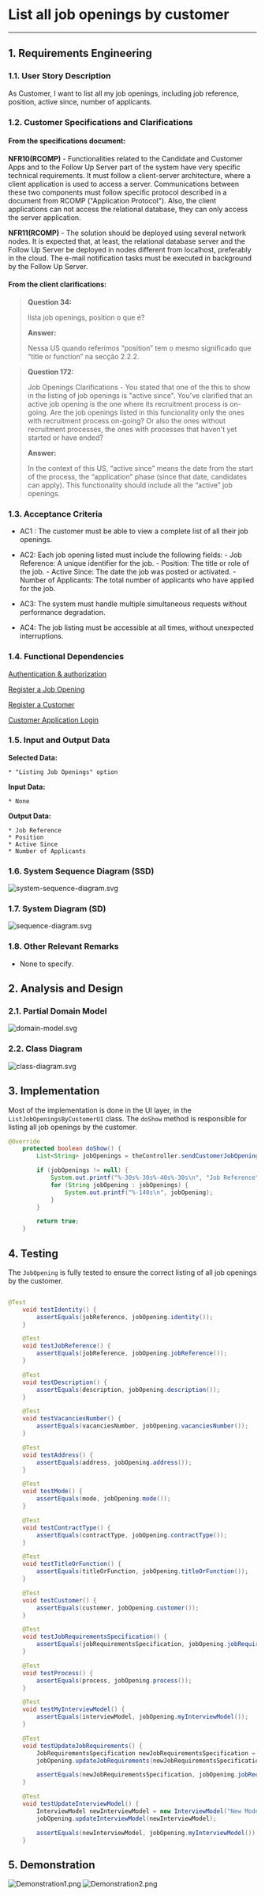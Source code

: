 # List all job openings by customer

------------------------------

## 1. Requirements Engineering

### 1.1. User Story Description

As Customer, I want to list all my job openings, including job reference, position, active since, number of applicants.

### 1.2. Customer Specifications and Clarifications

#### From the specifications document:

**NFR10(RCOMP)** - Functionalities related to the Candidate and Customer Apps and to
the Follow Up Server part of the system have very specific technical requirements. It
must follow a client-server architecture, where a client application is used to access a
server. Communications between these two components must follow specific protocol
described in a document from RCOMP ("Application Protocol"). Also, the client applications can not access the relational database, they can only access the server application.

**NFR11(RCOMP)** - The solution should be deployed using several network nodes. It is
expected that, at least, the relational database server and the Follow Up Server be deployed in nodes different from localhost, preferably in the cloud. The e-mail notification
tasks must be executed in background by the Follow Up Server.

#### From the client clarifications:

> **Question 34:**
>
> lista job openings, position o que é?
>
> **Answer:**
> 
>Nessa US quando referimos “position” tem o mesmo significado que “title or function” na secção 2.2.2.

> **Question 172:**
>
> Job Openings Clarifications - You stated that one of the this to show in the listing of job openings is "active since". You've clarified that an active job opening is the one where its recruitment process is on-going. Are the job openings listed in this funcionality only the ones with recruitment process on-going? Or also the ones without recruitment processes, the ones with processes that haven't yet started or have ended?
>
> **Answer:**
>
> In the context of this US, “active since” means the date from the start of the process, the “application” phase (since that date, candidates can apply). This functionality should include all the “active” job openings.

### 1.3. Acceptance Criteria

* AC1 : The customer must be able to view a complete list of all their job openings.

* AC2: Each job opening listed must include the following fields:
      - Job Reference: A unique identifier for the job.
      - Position: The title or role of the job.
      - Active Since: The date the job was posted or activated.
      - Number of Applicants: The total number of applicants who have applied for the job.

* AC3: The system must handle multiple simultaneous requests without performance degradation.

* AC4: The job listing must be accessible at all times, without unexpected interruptions.

### 1.4. Functional Dependencies

[Authentication & authorization](..%2F..%2FSprintB%2Fauthentication-and-authorization)

[Register a Job Opening](..%2F..%2FSprintB%2Fadd-jobOpening)

[Register a Customer](..%2F..%2FSprintB%2Fregister-a-customer)

[Customer Application Login](..%2F12-customer-application-login)

### 1.5. Input and Output Data

**Selected Data:**

    * "Listing Job Openings" option 

**Input Data:**

    * None

**Output Data:**

    * Job Reference
    * Position
    * Active Since
    * Number of Applicants

### 1.6. System Sequence Diagram (SSD)

![system-sequence-diagram.svg](system-sequence-diagram.svg)

### 1.7. System Diagram (SD)

![sequence-diagram.svg](sequence-diagram.svg)

### 1.8. Other Relevant Remarks

* None to specify.

## 2. Analysis and Design

### 2.1. Partial Domain Model

![domain-model.svg](domain-model.svg)

### 2.2. Class Diagram

![class-diagram.svg](class-diagram.svg)

## 3. Implementation

Most of the implementation is done in the UI layer, in the `ListJobOpeningsByCustomerUI` class. The `doShow` method is responsible for listing all job openings by the customer.

```java
@Override
    protected boolean doShow() {
        List<String> jobOpenings = theController.sendCustomerJobOpenings(email);

        if (jobOpenings != null) {
            System.out.printf("%-30s%-30s%-40s%-30s\n", "Job Reference", "Active Since", "Number of Applicants", "Position");
            for (String jobOpening : jobOpenings) {
                System.out.printf("%-140s\n", jobOpening);
            }
        }

        return true;
    }
```

## 4. Testing

The `JobOpening` is fully tested to ensure the correct listing of all job openings by the customer.

```java

@Test
    void testIdentity() {
        assertEquals(jobReference, jobOpening.identity());
    }

    @Test
    void testJobReference() {
        assertEquals(jobReference, jobOpening.jobReference());
    }

    @Test
    void testDescription() {
        assertEquals(description, jobOpening.description());
    }

    @Test
    void testVacanciesNumber() {
        assertEquals(vacanciesNumber, jobOpening.vacanciesNumber());
    }

    @Test
    void testAddress() {
        assertEquals(address, jobOpening.address());
    }

    @Test
    void testMode() {
        assertEquals(mode, jobOpening.mode());
    }

    @Test
    void testContractType() {
        assertEquals(contractType, jobOpening.contractType());
    }

    @Test
    void testTitleOrFunction() {
        assertEquals(titleOrFunction, jobOpening.titleOrFunction());
    }

    @Test
    void testCustomer() {
        assertEquals(customer, jobOpening.customer());
    }

    @Test
    void testJobRequirementsSpecification() {
        assertEquals(jobRequirementsSpecification, jobOpening.jobRequirementsSpecification());
    }

    @Test
    void testProcess() {
        assertEquals(process, jobOpening.process());
    }

    @Test
    void testMyInterviewModel() {
        assertEquals(interviewModel, jobOpening.myInterviewModel());
    }

    @Test
    void testUpdateJobRequirements() {
        JobRequirementsSpecification newJobRequirementsSpecification = new JobRequirementsSpecification(2, "test2.txt");
        jobOpening.updateJobRequirements(newJobRequirementsSpecification);

        assertEquals(newJobRequirementsSpecification, jobOpening.jobRequirementsSpecification());
    }

    @Test
    void testUpdateInterviewModel() {
        InterviewModel newInterviewModel = new InterviewModel("New Model");
        jobOpening.updateInterviewModel(newInterviewModel);

        assertEquals(newInterviewModel, jobOpening.myInterviewModel());
    }
```

## 5. Demonstration

![Demonstration1.png](Demonstration1.png)
![Demonstration2.png](Demonstration2.png)